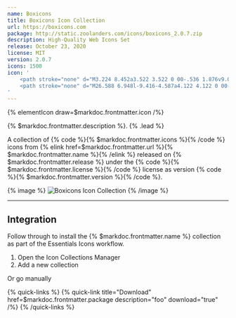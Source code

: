 ```yaml
---
name: Boxicons
title: Boxicons Icon Collection
url: https://boxicons.com
package: http://static.zoolanders.com/icons/boxicons_2.0.7.zip
description: High-Quality Web Icons Set
release: October 23, 2020
license: MIT
version: 2.0.7
icons: 1500
icon: '
    <path stroke="none" d="M3.224 8.452a3.522 3.522 0 00-.536 1.876v9.053c0 1.448.724 2.656 2.051 3.38l9.174 5.07c.845.483 1.931-.12 1.931-1.086V14.682l-12.62-6.23z"/>
    <path stroke="none" d="M26.588 6.948l-9.416-4.587a4.122 4.122 0 00-3.38 0L4.86 6.948c-.774.423-1.383 1.01-1.757 1.714.038-.071.078-.141.121-.21l12.62 6.23v-.008l10.744-5.432a1.27 1.27 0 000-2.294z"/>
'
---
```


{% elementIcon draw=$markdoc.frontmatter.icon /%}

{% $markdoc.frontmatter.description %}. {% .lead %}

A collection of {% code %}{% $markdoc.frontmatter.icons %}{% /code %} icons from {% elink href=$markdoc.frontmatter.url %}{% $markdoc.frontmatter.name %}{% /elink %} released on {% $markdoc.frontmatter.release %} under the {% code %}{% $markdoc.frontmatter.license %}{% /code %} license as version {% code %}{% $markdoc.frontmatter.version %}{% /code %}.

{% image %}
![Boxicons Icon Collection](/assets/ytp/icons/collection-boxicons.webp)
{% /image %}

---

## Integration

Follow through to install the {% $markdoc.frontmatter.name %} collection as part of the Essentials Icons workflow.


1. Open the Icon Collections Manager
1. Add a new collection

Or go manually

{% quick-links %}
    {% quick-link title="Download" href=$markdoc.frontmatter.package description="foo" download="true" /%}
{% /quick-links %}
